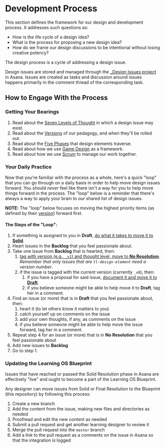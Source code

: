 # Development Process

This section defines the framework for our design and development process. It addresses such questions as:

- How is the life cycle of a design idea?
- What is the process for proposing a new design idea?
- How do we frame our design discussions to be intentional without losing creative potency?

The design process is a cycle of addressing a design issue.

Design issues are stored and managed through the [\_Design Issues project][asana-design-issues] in Asana. Issues are created as tasks and discussion around issues happens primarily in the comment thread of the corresponding task.

## How to Engage With the Process

### Getting Your Bearings

1. Read about the [Seven Levels of Thought](seven-levels-of-thought.md) in which a design issue may exist.
2. Read about the [Versions](versions.md) of our pedagogy, and when they'll be rolled out.
3. Read about the [Five Phases](five-phases.md) that design elements traverse.
4. Read about how we use [Game Design](game-design.md) as a framework.
5. Read about how we use [Scrum](scrum.md) to manage our work together.

### Your Daily Practice

Now that you're familiar with the process as a whole, here's a quick "loop" that you can go through on a daily basis in order to help move design issues forward. You should _never_ feel like there isn't a way for you to help move things forward in the process. The "loop" below is a reminder that there's always a way to apply your brain to our shared list of design issues.

**NOTE:** The "loop" below focuses on moving the highest priority items (as defined by their [version](versions.md)) forward first.

#### The Steps of the "Loop":

1. If something is assigned to you in **Draft**, [do what it takes to move it to **Solid**](five-phases.md#user-content-draft-resolution-to-solid).
2. Heart issues in the **Backlog** that you feel passionate about.
3. Take one issue from **Backlog** that is hearted, then:
    1. [tag with version (e.g., `_v1`) and thought level, move to **No Resolution**](five-phases.md#user-content-backlog-to-no-resolution). _Remember that only issues that are `tl-design-element` need a version number_.
    2. if the issue is tagged with the current version (currently `_v0`), then:
        1. if you have a proposal for said issue, [document it and move it to **Draft**](five-phases.md#user-content-no-resolution-to-draft).
        2. if you believe someone might be able to help move it to **Draft**, tag her in a comment.
4. Find an issue (or more) that is in **Draft** that you feel passionate about, then:
    1. heart it (to let others know it matters to you)
    2. catch yourself up on comments on the issue
    3. add your own thoughts, if any, as comments on the issue
    4. if you believe someone might be able to help move the issue forward, tag her in a comment.
5. Repeat step 4 for an issue (or more) that is in **No Resolution** that you feel passionate about
6. Add new issues to **Backlog**
7. Go to step 1.

### Updating the Learning OS Blueprint

Issues that have reached or passed the Solid Resolution phase in Asana are effectively "live" and ought to become a part of the Learning OS Blueprint.

Any designer can move issues from Solid or Final Resolution to the Blueprint (this repository) by following this process:

1. Create a new branch
2. Add the content from the issue, making new files and directories as needed
3. Proofread and edit the new content as needed
4. Submit a pull request and get another learning designer to review it
5. Merge the pull request into the `master` branch
6. Add a link to the pull request as a comments on the issue in Asana so that the integration is logged


[asana-design-issues]: https://app.asana.com/0/65008939926511/65008939926511
